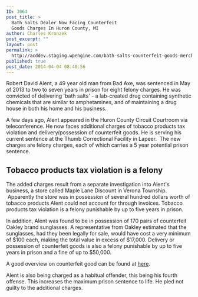 ```yaml
---
ID: 3064
post_title: >
  Bath Salts Dealer Now Facing Counterfeit
  Goods Charges In Huron County, MI
author: Charles Kronzek
post_excerpt: ""
layout: post
permalink: >
  http://acddev.staging.wpengine.com/bath-salts-counterfeit-goods-merchandise-huron-county-michigan.html
published: true
post_date: 2014-04-04 08:40:56
---
```

Robert David Alent, a 49 year old man from Bad Axe, was sentenced in May of 2013 to two to seven years in prison for eight felony charges. He was convicted of delivering 'bath salts' - a lab-created drug containing synthetic chemicals that are similar to amphetamines, and of maintaining a drug house in both his home and his business.

A few days ago, Alent appeared in the Huron County Circuit Courtroom via teleconference. He now faces additional charges of tobacco products tax violation and delivery/possession of counterfeit goods. He is serving his current sentence at the Thumb Correctional Facility in Lapeer.  The new charges are felony charges, each of which carries a 5 year potential prison sentence.

<h2>Tobacco products tax violation is a felony</h2>

The added charges result from a separate investigation into Alent's business, a store called Maple Lane Discount in Verona Township.  Apparently the store was in possession of several hundred dollars worth of tobacco products Alent could not account for through invoices. Tobacco products tax violation is a felony punishable by up to five years in prison.

In addition, Alent was found to be in possession of 170 pairs of counterfeit Oakley brand sunglasses. A representative from Oakley estimated that the sunglasses, had they been legally for sale, would have cost a very minimum of $100 each, making the total value in excess of $17,000. Delivery or possession of counterfeit goods is also a felony punishable by up to five years in prison and a fine of up to $50,000.

A good overview on counterfeit good can be found at <a title="Capp Paper on Counterfeit Goods" href="http://a-capp.msu.edu/sites/default/files/files/PC_Michigan_Paper_Final.pdf" target="_blank">here</a>.

Alent is also being charged as a habitual offender, this being his fourth offense. This increases the maximum prison sentence to life. He pled not guilty to the additional charges.